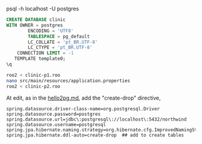 psql -h localhost -U postgres

```sql
CREATE DATABASE clinic
WITH OWNER = postgres
        ENCODING = 'UTF8'
        TABLESPACE = pg_default
        LC_COLLATE = 'pt_BR.UTF-8'
        LC_CTYPE = 'pt_BR.UTF-8'
    CONNECTION LIMIT = -1
   TEMPLATE template0;
\q
```

```sh
roo2 < clinic-p1.roo
nano src/main/resources/application.properties
roo2 < clinic-p2.roo
```

At edit, as in the [hello2pg.md](https://github.com/ppKrauss/dummy-java-spring/blob/master/roo2/hello2pg.md), add the "create-drop" directive,

```
spring.datasource.driver-class-name=org.postgresql.Driver
spring.datasource.password=postgres
spring.datasource.url=jdbc\:postgresql\://localhost\:5432/northwind
spring.datasource.username=postgresql
spring.jpa.hibernate.naming.strategy=org.hibernate.cfg.ImprovedNamingStrategy
spring.jpa.hibernate.ddl-auto=create-drop  ## add to create tables
```
